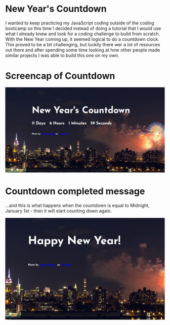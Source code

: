 # New Year's Countdown

I wanted to keep practicing my JavaScript coding outside of the coding bootcamp so this time I decided instead of doing a tutorial that I would use what I already knew and look for a coding challenge to build from scratch. With the New Year coming up, it seemed logical to do a countdown clock. This proved to be a bit challenging, but luckily there wer a lot of resources out there and after spending some time looking at how other people made similar projects I was able to build this one on my own.

# Screencap of Countdown

![New Year Countdown](https://raw.githubusercontent.com/mdurst365/new_year_countdown/main/assets/Capture.JPG)

# Countdown completed message

...and this is what happens when the countdown is equal to Midnight, January 1st - then it will start counting down again.

![New Year Countdown](https://github.com/mdurst365/new_year_countdown/blob/main/assets/Capture2.JPG)


